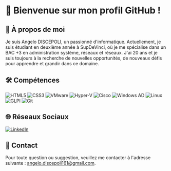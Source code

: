 # 👋 Bienvenue sur mon profil GitHub !

## 🌟 À propos de moi

Je suis Angelo DISCEPOLI, un passionné d'informatique. Actuellement, je suis étudiant en deuxième année à SupDeVinci, où je me spécialise dans un BAC +3 en administration système, réseaux et réseaux. J'ai 20 ans et je suis toujours à la recherche de nouvelles opportunités, de nouveaux défis pour apprendre et grandir dans ce domaine.

## 🛠️ Compétences

<p>
  <img src="https://img.shields.io/badge/HTML5-E34F26?style=for-the-badge&logo=html5&logoColor=white" alt="HTML5">
  <img src="https://img.shields.io/badge/CSS3-1572B6?style=for-the-badge&logo=css3&logoColor=white" alt="CSS3">
  <img src="https://img.shields.io/badge/VMware-607078?style=for-the-badge&logo=vmware&logoColor=white" alt="VMware">
  <img src="https://img.shields.io/badge/Hyper--V-2F83C9?style=for-the-badge&logo=microsoft&logoColor=white" alt="Hyper-V">
  <img src="https://img.shields.io/badge/Cisco-115EDD?style=for-the-badge&logo=cisco&logoColor=white" alt="Cisco">
  <img src="https://img.shields.io/badge/Windows%20AD-0078D4?style=for-the-badge&logo=windows&logoColor=white" alt="Windows AD">
  <img src="https://img.shields.io/badge/Linux-FCC624?style=for-the-badge&logo=linux&logoColor=black" alt="Linux">
  <img src="https://img.shields.io/badge/GLPI-0078D4?style=for-the-badge&logo=glpi&logoColor=white" alt="GLPI">
  <img src="https://img.shields.io/badge/Git-F05032?style=for-the-badge&logo=git&logoColor=white" alt="Git">
</p>
<!-- 
## 📊 Statistiques GitHub
--><!--
<p>
  <img src="https://github-readme-stats.vercel.app/api?username=atlas161&show_icons=true&theme=radical" alt="GitHub Stats">
</p>
-->


## 🌐 Réseaux Sociaux

<p>
  <a href="https://www.linkedin.com/in/angelo-discepoli/"><img src="https://img.shields.io/badge/LinkedIn-0077B5?style=for-the-badge&logo=linkedin&logoColor=white" alt="LinkedIn"></a>
</p>

## 📧 Contact

Pour toute question ou suggestion, veuillez me contacter à l'adresse suivante : [angelo.discepoli161@gmail.com](mailto:angelo.discepoli161@gmail.com).
